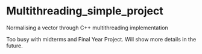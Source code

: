 # Multithreading_simple_project

Normalising a vector through C++ multithreading implementation

Too busy with midterms and Final Year Project. Will show more details in the future.
